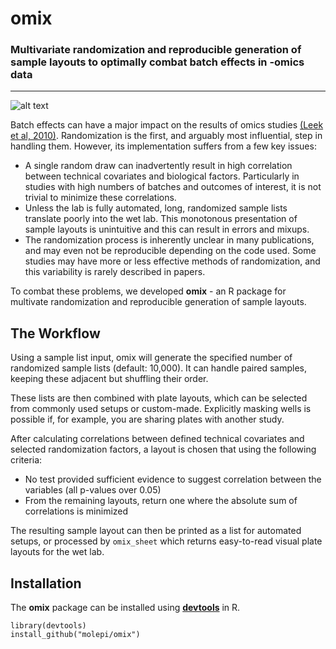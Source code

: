 # omix #
### Multivariate randomization and reproducible generation of sample layouts to optimally combat batch effects in -omics data ###
***
![alt text](http://www.molepi.nl/images/logo.png)

Batch effects can have a major impact on the results of omics studies [(Leek et al, 2010)](https://www.nature.com/articles/nrg2825). Randomization is the first, and arguably most influential, step in handling them. However, its implementation suffers from a few key issues:

* A single random draw can inadvertently result in high correlation between technical covariates and biological factors. Particularly in studies with high numbers of batches and outcomes of interest, it is not trivial to minimize these correlations.
* Unless the lab is fully automated, long, randomized sample lists translate poorly into the wet lab. This monotonous presentation of sample layouts is unintuitive and this can result in errors and mixups.
* The randomization process is inherently unclear in many publications, and may even not be reproducible depending on the code used. Some studies may have more or less effective methods of randomization, and this variability is rarely described in papers.

To combat these problems, we developed **omix** - an R package for multivate randomization and reproducible generation of sample layouts.

## The Workflow ##

Using a sample list input, omix will generate the specified number of randomized sample lists (default: 10,000). It can handle paired samples, keeping these adjacent but shuffling their order.

These lists are then combined with plate layouts, which can be selected from commonly used setups or custom-made. Explicitly masking wells is possible if, for example, you are sharing plates with another study.

After calculating correlations between defined technical covariates and selected randomization factors, a layout is chosen that using the following criteria:
* No test provided sufficient evidence to suggest correlation between the variables (all p-values over 0.05)
* From the remaining layouts, return one where the absolute sum of correlations is minimized

The resulting sample layout can then be printed as a list for automated setups, or processed by `omix_sheet` which returns easy-to-read visual plate layouts for the wet lab.

## Installation ##

The **omix** package can be installed using [**devtools**](https://github.com/hadley/devtools) in R.

```{r devtools, eval=FALSE}
library(devtools)
install_github("molepi/omix")
```    

